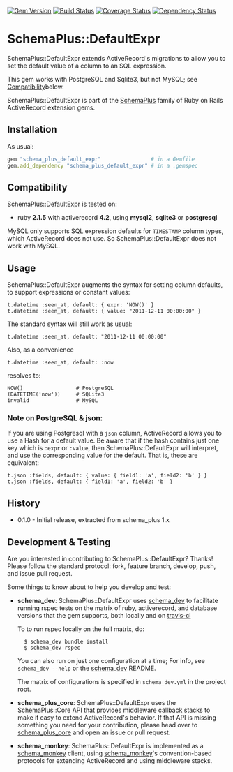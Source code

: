 [![Gem Version](https://badge.fury.io/rb/schema_plus_default_expr.svg)](http://badge.fury.io/rb/schema_plus_default_expr)
[![Build Status](https://secure.travis-ci.org/SchemaPlus/schema_plus_default_expr.svg)](http://travis-ci.org/SchemaPlus/schema_plus_default_expr)
[![Coverage Status](https://img.shields.io/coveralls/SchemaPlus/schema_plus_default_expr.svg)](https://coveralls.io/r/SchemaPlus/schema_plus_default_expr)
[![Dependency Status](https://gemnasium.com/lomba/schema_plus_default_expr.svg)](https://gemnasium.com/SchemaPlus/schema_plus_default_expr)

# SchemaPlus::DefaultExpr

SchemaPlus::DefaultExpr extends ActiveRecord's migrations to allow you to set the default value of a column to an SQL expression.   

This gem works with PostgreSQL and Sqlite3, but not MySQL; see [Compatibility](#compatibility)below.

SchemaPlus::DefaultExpr is part of the [SchemaPlus](https://github.com/SchemaPlus/) family of Ruby on Rails ActiveRecord extension gems.

## Installation

<!-- SCHEMA_DEV: TEMPLATE INSTALLATION - begin -->
<!-- These lines are auto-inserted from a schema_dev template -->
As usual:

```ruby
gem "schema_plus_default_expr"                # in a Gemfile
gem.add_dependency "schema_plus_default_expr" # in a .gemspec
```

<!-- SCHEMA_DEV: TEMPLATE INSTALLATION - end -->

## <a name="compatibility"></a>Compatibility

SchemaPlus::DefaultExpr is tested on:

<!-- SCHEMA_DEV: MATRIX - begin -->
<!-- These lines are auto-generated by schema_dev based on schema_dev.yml -->
* ruby **2.1.5** with activerecord **4.2**, using **mysql2**, **sqlite3** or **postgresql**

<!-- SCHEMA_DEV: MATRIX - end -->

MySQL only supports SQL expression defaults for `TIMESTAMP` column types, which ActiveRecord does not use.  So SchemaPlus::DefaultExpr does not work with MySQL.

## Usage

SchemaPlus::DefaultExpr augments the syntax for setting column defaults, to support expressions or constant values:

    t.datetime :seen_at, default: { expr: 'NOW()' }
    t.datetime :seen_at, default: { value: "2011-12-11 00:00:00" }

The standard syntax will still work as usual:

    t.datetime :seen_at, default: "2011-12-11 00:00:00"

Also, as a convenience

    t.datetime :seen_at, default: :now

resolves to:

    NOW()                 # PostgreSQL
    (DATETIME('now'))     # SQLite3
    invalid               # MySQL

### Note on PostgreSQL & json:

If you are using Postgresql with a `json` column, ActiveRecord allows you to use a Hash for a default value.  Be aware that if the hash contains just one key which is `:expr` or `:value`, then SchemaPlus::DefaultExpr will interpret, and use the corresponding value for the default.  That is, these are equivalent:

	t.json :fields, default: { value: { field1: 'a', field2: 'b' } }
    t.json :fields, default: { field1: 'a', field2: 'b' }


## History

* 0.1.0 - Initial release, extracted from schema_plus 1.x

## Development & Testing

Are you interested in contributing to SchemaPlus::DefaultExpr?  Thanks!  Please follow
the standard protocol: fork, feature branch, develop, push, and issue pull
request.

Some things to know about to help you develop and test:

<!-- SCHEMA_DEV: TEMPLATE USES SCHEMA_DEV - begin -->
<!-- These lines are auto-inserted from a schema_dev template -->
* **schema_dev**:  SchemaPlus::DefaultExpr uses [schema_dev](https://github.com/SchemaPlus/schema_dev) to
  facilitate running rspec tests on the matrix of ruby, activerecord, and database
  versions that the gem supports, both locally and on
  [travis-ci](http://travis-ci.org/SchemaPlus/schema_plus_default_expr)

  To to run rspec locally on the full matrix, do:

        $ schema_dev bundle install
        $ schema_dev rspec

  You can also run on just one configuration at a time;  For info, see `schema_dev --help` or the [schema_dev](https://github.com/SchemaPlus/schema_dev) README.

  The matrix of configurations is specified in `schema_dev.yml` in
  the project root.


<!-- SCHEMA_DEV: TEMPLATE USES SCHEMA_DEV - end -->

<!-- SCHEMA_DEV: TEMPLATE USES SCHEMA_PLUS_CORE - begin -->
<!-- These lines are auto-inserted from a schema_dev template -->
* **schema_plus_core**: SchemaPlus::DefaultExpr uses the SchemaPlus::Core API that
  provides middleware callback stacks to make it easy to extend
  ActiveRecord's behavior.  If that API is missing something you need for
  your contribution, please head over to
  [schema_plus_core](https://github.com/SchemaPlus/schema_plus_core) and open
  an issue or pull request.

<!-- SCHEMA_DEV: TEMPLATE USES SCHEMA_PLUS_CORE - end -->

<!-- SCHEMA_DEV: TEMPLATE USES SCHEMA_MONKEY - begin -->
<!-- These lines are auto-inserted from a schema_dev template -->
* **schema_monkey**: SchemaPlus::DefaultExpr is implemented as a
  [schema_monkey](https://github.com/SchemaPlus/schema_monkey) client,
  using [schema_monkey](https://github.com/SchemaPlus/schema_monkey)'s
  convention-based protocols for extending ActiveRecord and using middleware stacks.

<!-- SCHEMA_DEV: TEMPLATE USES SCHEMA_MONKEY - end -->
